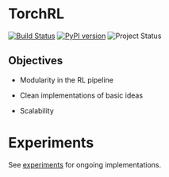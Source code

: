# TorchRL

[![Build Status](https://travis-ci.org/activatedgeek/torchrl.svg?branch=master)](https://travis-ci.org/activatedgeek/torchrl)
[![PyPI version](https://badge.fury.io/py/torchrl.svg)](https://pypi.org/project/torchrl/)
![Project Status](https://img.shields.io/badge/status-beta-yellow.svg)


## Objectives

* Modularity in the RL pipeline

* Clean implementations of basic ideas

* Scalability

# Experiments

See [experiments](./experiments.md) for ongoing implementations.
